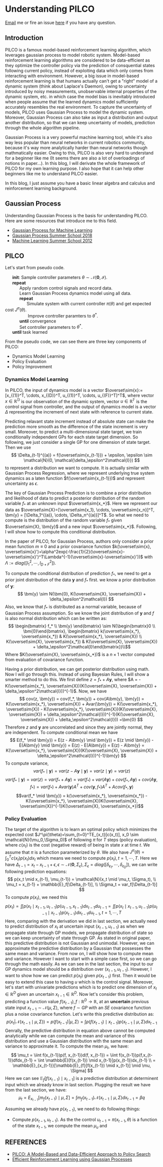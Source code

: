 # Understanding PILCO
[Email](mailto:hjzh578@gmail.com) me or fire an issue [here](https://github.com/hjzh4/hjzh4.github.io/issues) if you have any question.
## Introduction
PILCO is a famous model-based reinforcement learning algorithm, which leverages gaussian process to model robotic system. Model-based reinforcement learning algorithms are considered to be data-efficient as they optimize the controller policy via the prediction of consquential states following current policy, instead of exploiting data which only comes from interacting with environment. However, a big issue in model-based reinforcement learning is that humans actually can't get a "right" model of a dynamic system (think about Laplace's Daemon), owing to uncertainty introduced by noisy measurements,  unobservable internal properties of the dynamic system,  etc. in which case the model bias is inevitably introduced when people assume that the learned dynamics model sufficiently accurately resembles the real environment. To capture the uncertainty of models, PILCO uses Gaussian Process to model the dynamic system. Moreover, Gaussian Process can also take as input a distribution and output another distribution, so that we can keep uncertainty of models, prediction through the whole algorithm pipeline.

Gaussian Process is a very powerful machine learning tool, while it's also way less popular than neural networks in current robotics community, because it's way more analytically harder than neural networks though mathmatically easier. Owing to this, PILCO is also very hard to understand for a beginner like me (It seems there are also a lot of overloadings of notions in paper...). In this blog, I will derivate the whole framework of PILCO for my own learning purpose. I also hope that it can help other beginners like me to understand PILCO easier.

In this blog, I just assume you have a basic linear algebra and calculus and reinforcement learning background.

## Gaussian Process
Understanding Gaussian Process is the basis for understanding PILCO. Here are some resources that introduce me to this field.
- [Gaussian Process for Machine Learning](http://www.gaussianprocess.org/gpml/chapters/RW.pdf)
- [Gaussian Process Summer School 2018](http://gpss.cc/gpss18/day-1.html)
- [Machine Learning Summer School 2012](https://www.youtube.com/watch?v=BS4Wd5rwNwE)

## PILCO
Let's start from pseudo code.

&nbsp;&nbsp;&nbsp;&nbsp;&nbsp;&nbsp;**init**: Sample controller parameters $\theta \sim \mathcal{N}(\bm{0}, \mathcal{I})$. \
&nbsp;&nbsp;&nbsp;&nbsp;&nbsp;&nbsp;**repeat** \
&nbsp;&nbsp;&nbsp;&nbsp;&nbsp;&nbsp;&nbsp;&nbsp;&nbsp;&nbsp;&nbsp;&nbsp;Apply random control signals and record data. \
&nbsp;&nbsp;&nbsp;&nbsp;&nbsp;&nbsp;&nbsp;&nbsp;&nbsp;&nbsp;&nbsp;&nbsp;Learn Gaussian Process dynamics model using all data. \
&nbsp;&nbsp;&nbsp;&nbsp;&nbsp;&nbsp;&nbsp;&nbsp;&nbsp;&nbsp;&nbsp;&nbsp;**repeat** \
&nbsp;&nbsp;&nbsp;&nbsp;&nbsp;&nbsp;&nbsp;&nbsp;&nbsp;&nbsp;&nbsp;&nbsp;&nbsp;&nbsp;&nbsp;&nbsp;&nbsp;&nbsp;Simulate system with current controller $\pi(\theta)$ and get expected cost $J^\pi(\theta)$. \
&nbsp;&nbsp;&nbsp;&nbsp;&nbsp;&nbsp;&nbsp;&nbsp;&nbsp;&nbsp;&nbsp;&nbsp;&nbsp;&nbsp;&nbsp;&nbsp;&nbsp;&nbsp;
Improve controller paramters to $\theta^*$. \
&nbsp;&nbsp;&nbsp;&nbsp;&nbsp;&nbsp;&nbsp;&nbsp;&nbsp;&nbsp;&nbsp;&nbsp;**until** convergence \
&nbsp;&nbsp;&nbsp;&nbsp;&nbsp;&nbsp;&nbsp;&nbsp;&nbsp;&nbsp;&nbsp;&nbsp;Set controller parameters to $\theta^*$. \
&nbsp;&nbsp;&nbsp;&nbsp;&nbsp;&nbsp;**until** task learned

From the pseudo code, we can see there are three key components of PILCO:
- Dynamics Model Learning
- Policy Evaluation
- Policy Improvement

### Dynamics Model Learning
In PILCO, the input of dynamics model is a vector $\overset\sim{x}:=[x_{(1)}^T, \cdots, x_{(D)}^T, u_{(1)}^T, \cdots, u_{(F)}^T]^T$, where vector $x\in \mathbb{R^D}$ is our observation of the dynamic system, vector $u \in \mathbb{R^F}$ is the control signal from controller, and the output of dynamics model is a vector $\Delta$ representing the increment of next state with reference to current state. 

Predicting relavant state increment instead of absolute state can make the prediction more smooth as the difference of the state increment is very small. Moreover, to predict a multi-dimensional state target, we train conditionally independent GPs for each state target dimension. So following, we just consider a single GP for one dimension of state target. Then we use 
$$
\Delta_{t-1}^{(a)} = f(\overset\sim{x_{t-1}}) + \epsilon, \epsilon \sim \mathcal{N}(0, \mathcal{\delta_\epsilon^2\mathcal{I}})
$$
to represent a distribution we want to compute. It is actually similar with Gaussian Process Regression, where we represent underlying true system dynamics as a laten function $f(\overset\sim{x_{t-1}})$ and represent uncertainty as $\epsilon$.

The key of Gaussian Process Prediction is to combine a prior distribution and likelihood of data to predict a posterior distribution of the random variable $f_*$ at an unknown input $\overset\sim{x_*}$. Here we represent our data as $\overset\sim{X}=[\overset\sim{x_1}, \cdots, \overset\sim{x_n}]^T, \bm{y} = [\Delta_1^{(a)}, \cdots, \Delta_n^{(a)}]^T$. So what we need to compute is the distribution of the random variable $f_*$ given $\overset\sim{X}, \bm{y}$ and a new input $\overset\sim{x_*}$. Following, I will show how to compute this conditional distribution.

In the paper of PILCO, for Gaussian Process, authors only consider a prior mean function $m \equiv 0$ and a prior covariance function $k(\overset\sim{x}, \overset\sim{x}')=\alpha^2exp(-\frac{1}{2}(\overset\sim{x}-\overset\sim{x}')^T\Lambda^{-1}(\overset\sim{x}-\overset\sim{x}'))$ with $\Lambda := diag([l_1^2, \cdots, l_{D + F}^2])$. 

To compute the conditional distribution of prediction $f_*$, we need to get a prior joint distribution of the data $\bm{y}$ and $f_*$ first. we know a prior distribution of $\bm{y}$:
$$
\bm{y} \sim N(\bm{0}, K(\overset\sim{X}, \overset\sim{X}) + \delta_\epsilon^2\mathcal{I})
$$
Also, we know that $f_*$ is distributed as a normal variable, because of Gaussian Process assumption. So we know the joint distribution of $\bm{y}$ and $f$ is also normal distribution which can be written as:
$$
\begin{bmatrix} 
f_* \\ 
\bm{y}
\end{bmatrix} \sim N(\begin{bmatrix}0 \\ \bm{0}\end{bmatrix}, \begin{bmatrix} k(\overset\sim{x_*}, \overset\sim{x_*}) &  K(\overset\sim{x_*}, \overset\sim{X}) \\ K(\overset\sim{X}, \overset\sim{x_*})   & K(\overset\sim{X}, \overset\sim{X}) + \delta_\epsilon^2\mathcal{I}\end{bmatrix})\\$$
Where $K(\overset\sim{X}, \overset\sim{x_*})$ is a $n \times 1$ vector computed from evaluation of covariance function.

Having a prior distribution, we can get posterior distribution using math. Now I will go through this. Instead of using Bayesian Rules, I will show a smarter method to do this. We first define $z = f_* + A\bm{y}$, where $A = -K(\overset\sim{x_*}, \overset\sim{X})(K(\overset\sim{X}, \overset\sim{X}) + \delta_\epsilon^2\mathcal{I}))^{-1}$. Now, we have 
$$
cov(z, \bm{y}) = cov(f_*, \bm{y}) + cov(A\bm{y}, \bm{y}) = K(\overset\sim{x_*}, \overset\sim{X}) + Avar(\bm{y}) 
= K(\overset\sim{x_*}, \overset\sim{X}) - K(\overset\sim{x_*}, \overset\sim{X})(K(\overset\sim{X}, \overset\sim{X}) + \delta_\epsilon^2\mathcal{I}))^{-1}(K(\overset\sim{X}, \overset\sim{X}) + \delta_\epsilon^2\mathcal{I}))
=\bm{0} $$
Therefore $z$ and $\bm{y}$ are uncorrelated and since they are jointly normal, they are independent. To compute conditional mean we have
$$
E(f_* \mid \bm{y}) = E(z - A\bm{y} \mid \bm{y}) = E(z \mid \bm{y}) - E(A\bm{y} \mid \bm{y}) = E(z) - E(A\bm{y}) = E(z) - A\bm{y} = K(\overset\sim{x_*}, \overset\sim{X})(K(\overset\sim{X}, \overset\sim{X}) + \delta_\epsilon^2\mathcal{I}))^{-1}\bm{y}
$$
To compute variance, 
$$
var(f_* \mid \bm{y}) = var(z - A\bm{y} \mid \bm{y}) = var(z \mid \bm{y}) = var(z) 
$$
$$
var(f_* \mid \bm{y}) = var(z) = var(f_* + A\bm{y}) = var(f_*) + var(A\bm{y}) + cov(f_*, A\bm{y}) + cov(A\bm{y}, f_*) = var(f_*) + Avar(\bm{y})A^T + cov(\bm{y}, f_*)A^T + Acov(f_*, \bm{y})
$$
$$var(f_* \mid \bm{y}) = k(\overset\sim{x_*}, \overset\sim{x_*}) - K(\overset\sim{x_*}, \overset\sim{X})K(\overset\sim{X}, \overset\sim{X})^{-1}K(\overset\sim{X}, \overset\sim{x_*})$$

### Policy Evaluation
The target of the algorithm is to learn an optimal policy which minimizes the expected cost $J^\pi(\theta)=\sum_{t=0}^TE_{x_t}[c(x_t)], x_0 \sim \mathcal{N}(\mu_0,\Sigma_0)$ of following $\pi$ for $T$ steps (policy evaluation), where $c(x_t)$ is the cost (negative reward) of being in state $x$ at time $t$. We assume that $\pi$ is a function parameterized by $\theta$. We also have $J^\pi(\theta)=\int_0^Tc(x_t)p(x_t)dx_t$ which means we need to compute $p(x_t), t=1, \cdots, T$. Here we have $\Delta_{t-1} = x_t - x_{t-1}+\epsilon, \epsilon \sim \mathcal{N}(\bm{0}, \Sigma_\epsilon), \Sigma_\epsilon = diag([\delta_{\epsilon_1}, \cdots, \delta_{\epsilon_D}])$, we can write following prediction equations:
$$
p(x_t \mid x_{t-1}, \mu_{t-1}) = \mathcal{N}(x_t \mid \mu_t, \Sigma_t), \\
\mu_t = x_{t-1} + \mathbb{E}_f[\Delta_{t-1}], \\
\Sigma_t = var_f[\Delta_{t-1}]
$$
To compute $p(x_t)$, we need this
$$
p(x_t) = \iint p(x_t \mid x_{t-1}, u_{t-1})p(u_{t-1}, x_{t-1})dx_{t-1}du_{t-1}=\iint p(x_t \mid x_{t-1}, u_{t-1})p(u_{t-1} \mid x_{t-1})p(x_{t-1})dx_{t-1}du_{t-1}, t=1, \cdots, T
$$
Here, comparing with the derivation we did in last section, we actually need to predict distribution of $x_t$ at uncertain input $(x_{t-1}, u_{t-1})$ as when we propagate state through GP models, we propagate distribution of state so we can keep uncertainty of state through GP. As stated in original paper, this predictive distribution is not Gaussian and unimodal. However, we can approximate the predictive distribution by a Gaussian that possesses the same mean and variance. From now on, I will show how to compute mean and variance. However I want to start with a simple case first, so we can go through the math easily. As we can see in the last section, the input to our GP dynamics model should be a distribution over $(x_{t-1}, u_{t-1})$. However, I want to show how we can predict $p(x_t)$ given $p(x_{t-1})$ first. Then it would be easy to extend this case to having $u$ which is the control signal. Moreover, let's start with univariate predictions which is to predict one dimension of $x_t \in \mathbb{R}^D$ given an uncertain $x_{t-1} \in \mathbb{R}^D$. Now let's consider this problem, predicting a function value $f(x_{t-1}), f: \mathbb{R}^D \rightarrow \mathbb{R}$, at an **uncertain** previous state input $x_{t-1} \sim \mathcal{N}(\mu, \Sigma)$, where $f \sim GP$ with an $SE$ covariance function plus a noise covariance function. Let's write this predictive distribution as:
$$
p(x_t | \mathcal{N}(x_{t-1} \mid \mu, \Sigma)) = p(f(x_{t-1})|\mu, \Sigma) = \int p(f(x_{t-1}) \mid x_{t-1})p(x_{t-1} \mid \mu, \Sigma)dx_{t-1}
$$
Genrally, the predictive distribution in equation above cannot be computed analytically while we can compute the mean and variance of this distribution and use a Gaussian distribution with the same mean and variance to approximate it. To compute the mean $\mu_t$, we have:
$$
\mu_t = \iint f(x_{t-1})p(f, x_{t-1})d(f, x_{t-1}) = \iint f(x_{t-1})p(f,x_{t-1})dfdx_{t-1} = \int \mathbb{E}[f(x_{t-1}) \mid x_{t-1}]p(x_{t-1})dx_{t-1} \\
= \mathbb{E}_{x_{t-1}}[\mathbb{E}_{f}[f(x_{t-1}) \mid x_{t-1}] \mid \mu, \Sigma]
$$
Here we can see $\mathbb{E}_{f}[f(x_{t-1}) \mid x_{t-1}]$ is a predictive distribution at determinent input which we already know in last section. Plugging the result we have from the last section, we have:
$$
\mu_{t} = E_{x_{t-1}}[m_f(x_{t-1}) \mid \mu, \Sigma] = \int m_f(x_{t-1})\mathcal{N}(x_{t-1} \mid \mu, \Sigma)dx_{t-1} = \beta q
$$


Assuming we already have $p(x_{t-1})$, we need to do following things:
- Compute $p(x_{t-1}, u_{t-1})$. As the the control $u_{t-1} = \pi(x_{t-1}, \theta)$ is a function of the state $x_{t-1}$, we compute the mean $\mu_{u}$ and  

## REFERENCES
- [PILCO: A Model-Based and Data-Efficient Approach to Policy Search](https://spiral.imperial.ac.uk/bitstream/10044/1/11585/4/icml2011_final.pdf)
- [Efficient Reinforcement Learning using Gaussian Processes](https://pdfs.semanticscholar.org/c9f2/1b84149991f4d547b3f0f625f710750ad8d9.pdf)

